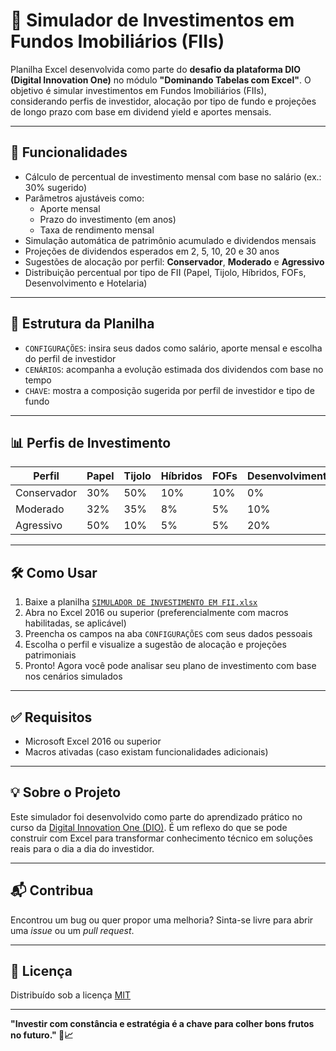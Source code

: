 # 🏢 Simulador de Investimentos em Fundos Imobiliários (FIIs)

Planilha Excel desenvolvida como parte do **desafio da plataforma DIO (Digital Innovation One)** no módulo **"Dominando Tabelas com Excel"**. O objetivo é simular investimentos em Fundos Imobiliários (FIIs), considerando perfis de investidor, alocação por tipo de fundo e projeções de longo prazo com base em dividend yield e aportes mensais.

---

## 🎯 Funcionalidades

- Cálculo de percentual de investimento mensal com base no salário (ex.: 30% sugerido)
- Parâmetros ajustáveis como:
  - Aporte mensal
  - Prazo do investimento (em anos)
  - Taxa de rendimento mensal
- Simulação automática de patrimônio acumulado e dividendos mensais
- Projeções de dividendos esperados em 2, 5, 10, 20 e 30 anos
- Sugestões de alocação por perfil: **Conservador**, **Moderado** e **Agressivo**
- Distribuição percentual por tipo de FII (Papel, Tijolo, Híbridos, FOFs, Desenvolvimento e Hotelaria)

---

## 📁 Estrutura da Planilha

- `CONFIGURAÇÕES`: insira seus dados como salário, aporte mensal e escolha do perfil de investidor
- `CENÁRIOS`: acompanha a evolução estimada dos dividendos com base no tempo
- `CHAVE`: mostra a composição sugerida por perfil de investidor e tipo de fundo

---

## 📊 Perfis de Investimento

| Perfil      | Papel | Tijolo | Híbridos | FOFs | Desenvolvimento | Hotelaria |
|-------------|-------|--------|----------|------|------------------|------------|
| Conservador | 30%   | 50%    | 10%      | 10%  | 0%               | 0%         |
| Moderado    | 32%   | 35%    | 8%       | 5%   | 10%              | 10%        |
| Agressivo   | 50%   | 10%    | 5%       | 5%   | 20%              | 10%        |

---

## 🛠 Como Usar

1. Baixe a planilha [`SIMULADOR DE INVESTIMENTO EM FII.xlsx`](./SIMULADOR%20DE%20INVESTIMENTO%20EM%20FII.xlsx)
2. Abra no Excel 2016 ou superior (preferencialmente com macros habilitadas, se aplicável)
3. Preencha os campos na aba `CONFIGURAÇÕES` com seus dados pessoais
4. Escolha o perfil e visualize a sugestão de alocação e projeções patrimoniais
5. Pronto! Agora você pode analisar seu plano de investimento com base nos cenários simulados

---

## ✅ Requisitos

- Microsoft Excel 2016 ou superior
- Macros ativadas (caso existam funcionalidades adicionais)

---

## 💡 Sobre o Projeto

Este simulador foi desenvolvido como parte do aprendizado prático no curso da [Digital Innovation One (DIO)](https://dio.me). É um reflexo do que se pode construir com Excel para transformar conhecimento técnico em soluções reais para o dia a dia do investidor.

---

## 📬 Contribua

Encontrou um bug ou quer propor uma melhoria? Sinta-se livre para abrir uma _issue_ ou um _pull request_.

---

## 📜 Licença

Distribuído sob a licença [MIT](./LICENSE)

---

**"Investir com constância e estratégia é a chave para colher bons frutos no futuro." 🌱📈**

